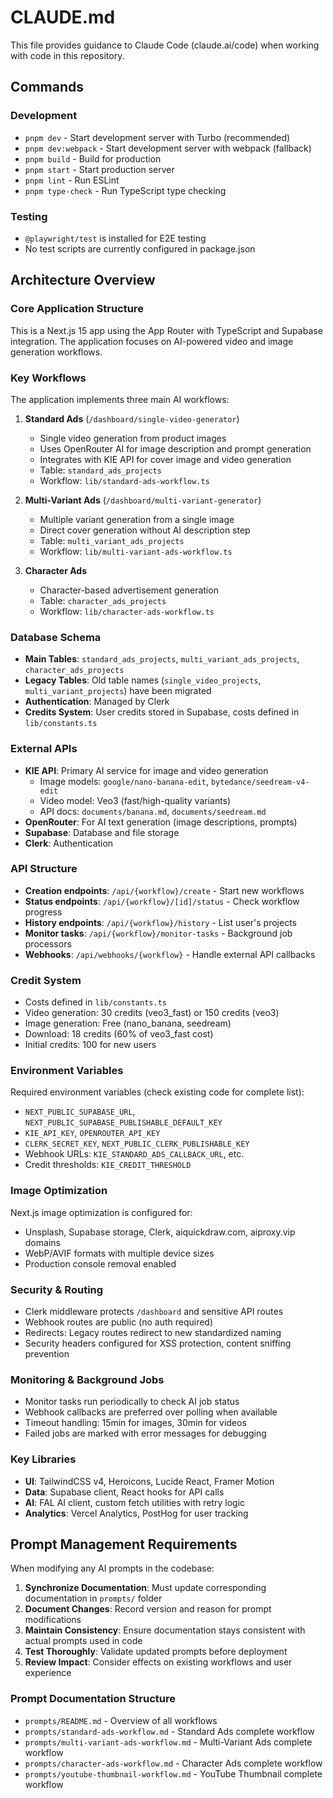 # CLAUDE.md

This file provides guidance to Claude Code (claude.ai/code) when working with code in this repository.

## Commands

### Development
- `pnpm dev` - Start development server with Turbo (recommended)
- `pnpm dev:webpack` - Start development server with webpack (fallback)
- `pnpm build` - Build for production
- `pnpm start` - Start production server
- `pnpm lint` - Run ESLint
- `pnpm type-check` - Run TypeScript type checking

### Testing
- `@playwright/test` is installed for E2E testing
- No test scripts are currently configured in package.json

## Architecture Overview

### Core Application Structure
This is a Next.js 15 app using the App Router with TypeScript and Supabase integration. The application focuses on AI-powered video and image generation workflows.

### Key Workflows
The application implements three main AI workflows:

1. **Standard Ads** (`/dashboard/single-video-generator`)
   - Single video generation from product images
   - Uses OpenRouter AI for image description and prompt generation
   - Integrates with KIE API for cover image and video generation
   - Table: `standard_ads_projects`
   - Workflow: `lib/standard-ads-workflow.ts`

2. **Multi-Variant Ads** (`/dashboard/multi-variant-generator`)
   - Multiple variant generation from a single image
   - Direct cover generation without AI description step
   - Table: `multi_variant_ads_projects`
   - Workflow: `lib/multi-variant-ads-workflow.ts`

3. **Character Ads**
   - Character-based advertisement generation
   - Table: `character_ads_projects`
   - Workflow: `lib/character-ads-workflow.ts`

### Database Schema
- **Main Tables**: `standard_ads_projects`, `multi_variant_ads_projects`, `character_ads_projects`
- **Legacy Tables**: Old table names (`single_video_projects`, `multi_variant_projects`) have been migrated
- **Authentication**: Managed by Clerk
- **Credits System**: User credits stored in Supabase, costs defined in `lib/constants.ts`

### External APIs
- **KIE API**: Primary AI service for image and video generation
  - Image models: `google/nano-banana-edit`, `bytedance/seedream-v4-edit`
  - Video model: Veo3 (fast/high-quality variants)
  - API docs: `documents/banana.md`, `documents/seedream.md`
- **OpenRouter**: For AI text generation (image descriptions, prompts)
- **Supabase**: Database and file storage
- **Clerk**: Authentication

### API Structure
- **Creation endpoints**: `/api/{workflow}/create` - Start new workflows
- **Status endpoints**: `/api/{workflow}/[id]/status` - Check workflow progress
- **History endpoints**: `/api/{workflow}/history` - List user's projects
- **Monitor tasks**: `/api/{workflow}/monitor-tasks` - Background job processors
- **Webhooks**: `/api/webhooks/{workflow}` - Handle external API callbacks

### Credit System
- Costs defined in `lib/constants.ts`
- Video generation: 30 credits (veo3_fast) or 150 credits (veo3)
- Image generation: Free (nano_banana, seedream)
- Download: 18 credits (60% of veo3_fast cost)
- Initial credits: 100 for new users

### Environment Variables
Required environment variables (check existing code for complete list):
- `NEXT_PUBLIC_SUPABASE_URL`, `NEXT_PUBLIC_SUPABASE_PUBLISHABLE_DEFAULT_KEY`
- `KIE_API_KEY`, `OPENROUTER_API_KEY`
- `CLERK_SECRET_KEY`, `NEXT_PUBLIC_CLERK_PUBLISHABLE_KEY`
- Webhook URLs: `KIE_STANDARD_ADS_CALLBACK_URL`, etc.
- Credit thresholds: `KIE_CREDIT_THRESHOLD`

### Image Optimization
Next.js image optimization is configured for:
- Unsplash, Supabase storage, Clerk, aiquickdraw.com, aiproxy.vip domains
- WebP/AVIF formats with multiple device sizes
- Production console removal enabled

### Security & Routing
- Clerk middleware protects `/dashboard` and sensitive API routes
- Webhook routes are public (no auth required)
- Redirects: Legacy routes redirect to new standardized naming
- Security headers configured for XSS protection, content sniffing prevention

### Monitoring & Background Jobs
- Monitor tasks run periodically to check AI job status
- Webhook callbacks are preferred over polling when available
- Timeout handling: 15min for images, 30min for videos
- Failed jobs are marked with error messages for debugging

### Key Libraries
- **UI**: TailwindCSS v4, Heroicons, Lucide React, Framer Motion
- **Data**: Supabase client, React hooks for API calls
- **AI**: FAL AI client, custom fetch utilities with retry logic
- **Analytics**: Vercel Analytics, PostHog for user tracking

## Prompt Management Requirements

When modifying any AI prompts in the codebase:
1. **Synchronize Documentation**: Must update corresponding documentation in `prompts/` folder
2. **Document Changes**: Record version and reason for prompt modifications
3. **Maintain Consistency**: Ensure documentation stays consistent with actual prompts used in code
4. **Test Thoroughly**: Validate updated prompts before deployment
5. **Review Impact**: Consider effects on existing workflows and user experience

### Prompt Documentation Structure
- `prompts/README.md` - Overview of all workflows
- `prompts/standard-ads-workflow.md` - Standard Ads complete workflow
- `prompts/multi-variant-ads-workflow.md` - Multi-Variant Ads complete workflow
- `prompts/character-ads-workflow.md` - Character Ads complete workflow
- `prompts/youtube-thumbnail-workflow.md` - YouTube Thumbnail complete workflow